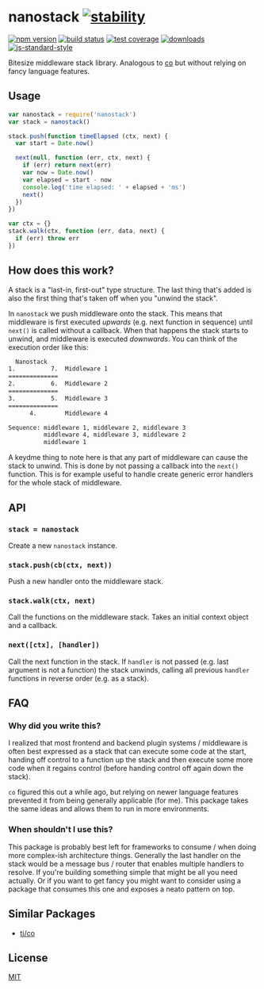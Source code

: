 # nanostack [![stability][0]][1]
[![npm version][2]][3] [![build status][4]][5] [![test coverage][6]][7]
[![downloads][8]][9] [![js-standard-style][10]][11]

Bitesize middleware stack library. Analogous to [co][co] but without relying on
fancy language features.

## Usage
```js
var nanostack = require('nanostack')
var stack = nanostack()

stack.push(function timeElapsed (ctx, next) {
  var start = Date.now()

  next(null, function (err, ctx, next) {
    if (err) return next(err)
    var now = Date.now()
    var elapsed = start - now
    console.log('time elapsed: ' + elapsed + 'ms')
    next()
  })
})

var ctx = {}
stack.walk(ctx, function (err, data, next) {
  if (err) throw err
})
```

## How does this work?
A stack is a "last-in, first-out" type structure. The last thing that's added
is also the first thing that's taken off when you "unwind the stack".

In `nanostack` we push middleware onto the stack. This means that middleware is
first executed _upwards_ (e.g. next function in sequence) until `next()` is
called without a callback. When that happens the stack starts to unwind, and
middleware is executed _downwards_. You can think of the execution order like
this:

```txt
  Nanostack
1.          7.  Middleware 1
==============
2.          6.  Middleware 2
==============
3.          5.  Middleware 3
==============
      4.        Middleware 4
```
```txt
Sequence: middleware 1, middleware 2, middleware 3
          middleware 4, middleware 3, middleware 2
          middleware 1
```
A keydme thing to note here is that any part of middleware can cause the stack to
unwind. This is done by not passing a callback into the `next()` function. This
is for example useful to handle create generic error handlers for the whole
stack of middleware.

## API
### `stack = nanostack`
Create a new `nanostack` instance.

### `stack.push(cb(ctx, next))`
Push a new handler onto the middleware stack.

### `stack.walk(ctx, next)`
Call the functions on the middleware stack. Takes an initial context object and
a callback.

### `next([ctx], [handler])`
Call the next function in the stack. If `handler` is not passed (e.g. last
argument is not a function) the stack unwinds, calling all previous `handler`
functions in reverse order (e.g. as a stack).

## FAQ
### Why did you write this?
I realized that most frontend and backend plugin systems / middleware is often
best expressed as a stack that can execute some code at the start, handing off
control to a function up the stack and then execute some more code when it
regains control (before handing control off again down the stack).

`co` figured this out a while ago, but relying on newer language features
prevented it from being generally applicable (for me). This package takes the
same ideas and allows them to run in more environments.

### When shouldn't I use this?
This package is probably best left for frameworks to consume / when doing more
complex-ish architecture things. Generally the last handler on the stack would
be a message bus / router that enables multiple handlers to resolve. If you're
building something simple that might be all you need actually. Or if you want
to get fancy you might want to consider using a package that consumes this one
and exposes a neato pattern on top.

## Similar Packages
- [tj/co][co]

## License
[MIT](https://tldrlegal.com/license/mit-license)

[0]: https://img.shields.io/badge/stability-experimental-orange.svg?style=flat-square
[1]: https://nodejs.org/api/documentation.html#documentation_stability_index
[2]: https://img.shields.io/npm/v/nanostack.svg?style=flat-square
[3]: https://npmjs.org/package/nanostack
[4]: https://img.shields.io/travis/yoshuawuyts/nanostack/master.svg?style=flat-square
[5]: https://travis-ci.org/yoshuawuyts/nanostack
[6]: https://img.shields.io/codecov/c/github/yoshuawuyts/nanostack/master.svg?style=flat-square
[7]: https://codecov.io/github/yoshuawuyts/nanostack
[8]: http://img.shields.io/npm/dm/nanostack.svg?style=flat-square
[9]: https://npmjs.org/package/nanostack
[10]: https://img.shields.io/badge/code%20style-standard-brightgreen.svg?style=flat-square
[11]: https://github.com/feross/standard
[co]: https://github.com/tj/co
